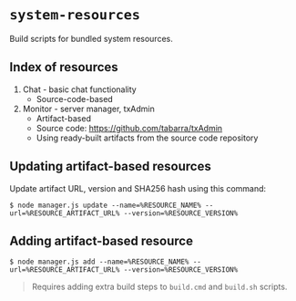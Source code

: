 # `system-resources`

Build scripts for bundled system resources.

## Index of resources

1. Chat - basic chat functionality
    - Source-code-based
2. Monitor - server manager, txAdmin
    - Artifact-based
    - Source code: https://github.com/tabarra/txAdmin
    - Using ready-built artifacts from the source code repository

## Updating artifact-based resources

Update artifact URL, version and SHA256 hash using this command:

```
$ node manager.js update --name=%RESOURCE_NAME% --url=%RESOURCE_ARTIFACT_URL% --version=%RESOURCE_VERSION%
```

## Adding artifact-based resource

```
$ node manager.js add --name=%RESOURCE_NAME% --url=%RESOURCE_ARTIFACT_URL% --version=%RESOURCE_VERSION%
```

> Requires adding extra build steps to `build.cmd` and `build.sh` scripts.
